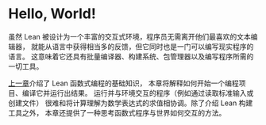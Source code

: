 # Hello, World!

<!--
While Lean has been designed to have a rich interactive environment in which programmers can get quite a lot of feedback from the language without leaving the confines of their favorite text editor, it is also a language in which real programs can be written.
This means that it also has a batch-mode compiler, a build system, a package manager, and all the other tools that are necessary for writing programs.
-->

虽然 Lean 被设计为一个丰富的交互式环境，程序员无需离开他们最喜欢的文本编辑器，
就能从语言中获得相当多的反馈，但它同时也是一门可以编写现实程序的语言。
这意味着它还具有批量编译器、构建系统、包管理器以及编写程序所需的一切工具。

<!--
While the [previous chapter](./getting-to-know.md) presented the basics of functional programming in Lean, this chapter explains how to start a programming project, compile it, and run the result.
Programs that run and interact with their environment (e.g. by reading input from standard input or creating files) are difficult to reconcile with the understanding of computation as the evaluation of mathematical expressions.
In addition to a description of the Lean build tools, this chapter also provides a way to think about functional programs that interact with the world.
-->

[上一章](./getting-to-know.md)介绍了 Lean 函数式编程的基础知识，
本章将解释如何开始一个编程项目、编译它并运行出结果。
运行并与环境交互的程序（例如通过读取标准输入或创建文件）
很难和将计算理解为数学表达式的求值相协调。除了介绍 Lean 构建工具之外，
本章还提供了一种思考函数式程序与世界如何交互的方法。
